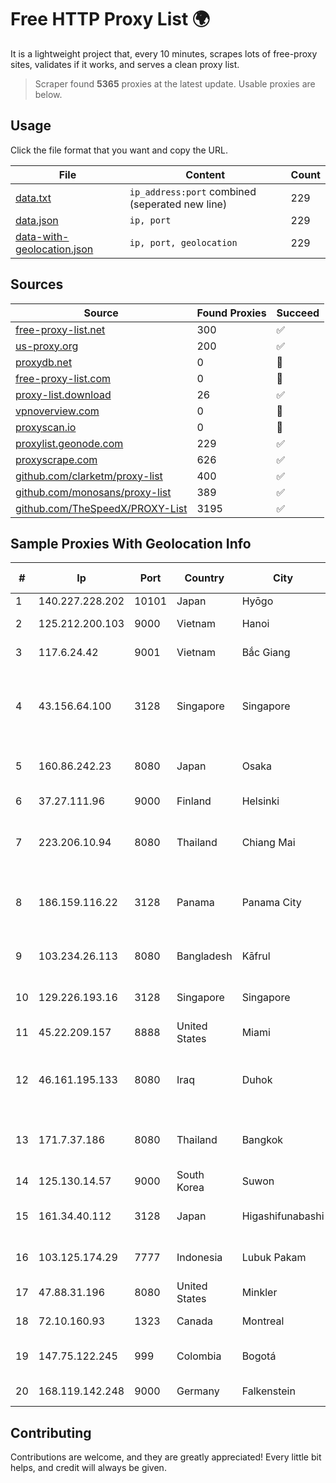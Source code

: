 
# Free HTTP Proxy List 🌍

It is a lightweight project that, every 10 minutes, scrapes lots of free-proxy sites, validates if it works, and serves a clean proxy list.


> Scraper found **5365** proxies at the latest update. Usable proxies are below.

## Usage

Click the file format that you want and copy the URL.


|File|Content|Count|
|----|-------|-----|
|[data.txt](https://raw.githubusercontent.com/themiralay/Proxy-List-World/master/data.txt)|`ip_address:port` combined (seperated new line)|229|
|[data.json](https://raw.githubusercontent.com/themiralay/Proxy-List-World/master/data.json)|`ip, port`|229|
|[data-with-geolocation.json](https://raw.githubusercontent.com/themiralay/Proxy-List-World/master/data-with-geolocation.json)|`ip, port, geolocation`|229|

## Sources

|Source|Found Proxies|Succeed|
|------|-------------|-------|
|[free-proxy-list.net](https://free-proxy-list.net)|300|✅|
|[us-proxy.org](https://www.us-proxy.org)|200|✅|
|[proxydb.net](http://proxydb.net)|0|🚫|
|[free-proxy-list.com](https://free-proxy-list.com/?page=&port=&type%5B%5D=http&type%5B%5D=https&up_time=0&search=Search)|0|🚫|
|[proxy-list.download](https://www.proxy-list.download/HTTP)|26|✅|
|[vpnoverview.com](https://vpnoverview.com/privacy/anonymous-browsing/free-proxy-servers)|0|🚫|
|[proxyscan.io](https://www.proxyscan.io)|0|🚫|
|[proxylist.geonode.com](https://proxylist.geonode.com/api/proxy-list?limit=300&page=1&sort_by=lastChecked&sort_type=desc&protocols=http,https)|229|✅|
|[proxyscrape.com](https://api.proxyscrape.com/v2/?request=displayproxies&protocol=http&timeout=10000&country=all&ssl=all&anonymity=all)|626|✅|
|[github.com/clarketm/proxy-list](https://raw.githubusercontent.com/clarketm/proxy-list/master/proxy-list-raw.txt)|400|✅|
|[github.com/monosans/proxy-list](https://raw.githubusercontent.com/monosans/proxy-list/main/proxies/http.txt)|389|✅|
|[github.com/TheSpeedX/PROXY-List](https://raw.githubusercontent.com/TheSpeedX/PROXY-List/master/http.txt)|3195|✅|


## Sample Proxies With Geolocation Info

|#|Ip|Port|Country|City|Internet Service Provider|
|-|--|----|-------|----|-------------------------|
|1|140.227.228.202|10101|Japan|Hyōgo|InfoSphere|
|2|125.212.200.103|9000|Vietnam|Hanoi|Viettel Corporation|
|3|117.6.24.42|9001|Vietnam|Bắc Giang|Viettel Corporation|
|4|43.156.64.100|3128|Singapore|Singapore|Shenzhen Tencent Computer Systems Company Limited|
|5|160.86.242.23|8080|Japan|Osaka|Sony Network Communications Inc|
|6|37.27.111.96|9000|Finland|Helsinki|Hetzner Online GmbH|
|7|223.206.10.94|8080|Thailand|Chiang Mai|Triple T Broadband Public Company Limited|
|8|186.159.116.22|3128|Panama|Panama City|Servicios de Tecnologías de Información de Misión Crítica, S.A.|
|9|103.234.26.113|8080|Bangladesh|Kāfrul|BTS Communications (BD) Ltd|
|10|129.226.193.16|3128|Singapore|Singapore|Tencent Cloud Computing (Beijing) Co|
|11|45.22.209.157|8888|United States|Miami|AT&T Services, Inc.|
|12|46.161.195.133|8080|Iraq|Duhok|Valin Company for General Trading and Communication LTD|
|13|171.7.37.186|8080|Thailand|Bangkok|Triple T Broadband Public Company Limited|
|14|125.130.14.57|9000|South Korea|Suwon|Korea Telecom|
|15|161.34.40.112|3128|Japan|Higashifunabashi|NTT PC Communications, Inc.|
|16|103.125.174.29|7777|Indonesia|Lubuk Pakam|PT Trinity Teknologi Nusantara|
|17|47.88.31.196|8080|United States|Minkler|Alibaba.com LLC|
|18|72.10.160.93|1323|Canada|Montreal|GloboTech Communications|
|19|147.75.122.245|999|Colombia|Bogotá|TV AZTECA SUCURSAL COLOMBIA|
|20|168.119.142.248|9000|Germany|Falkenstein|Hetzner Online GmbH|



## Contributing

Contributions are welcome, and they are greatly appreciated! Every
little bit helps, and credit will always be given.

